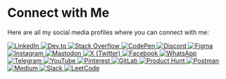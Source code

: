 # Connect with Me

Here are all my social media profiles where you can connect with me:

<a href="https://www.linkedin.com/in/zobaidulkazi">
  <img src="https://skillicons.dev/icons?i=linkedin" alt="LinkedIn" />
</a>
<a href="https://dev.to/zobaidulkazi">
  <img src="https://skillicons.dev/icons?i=devto" alt="Dev.to" />
</a>
<a href="https://stackoverflow.com/users/19160582/zobaidulkazi">
  <img src="https://skillicons.dev/icons?i=stackoverflow" alt="Stack Overflow" />
</a>
<a href="https://codepen.io/zobkazi">
  <img src="https://skillicons.dev/icons?i=codepen" alt="CodePen" />
</a>
<a href="https://discord.gg/Anes3kYdRT">
  <img src="https://skillicons.dev/icons?i=discord" alt="Discord" />
</a>
<a href="https://www.figma.com/@zobaidulkazi">
  <img src="https://skillicons.dev/icons?i=figma" alt="Figma" />
</a>
<a href="https://www.instagram.com/zobkazi/">
  <img src="https://skillicons.dev/icons?i=instagram" alt="Instagram" />
</a>
<a href="https://mastodon.social/@zobaidulkazi">
  <img src="https://skillicons.dev/icons?i=mastodon" alt="Mastodon" />
</a>
<a href="https://x.com/zobaidulkazi">
  <img src="https://img.icons8.com/?size=50&id=ClbD5JTFM7FA&format=png&color=000000" alt="X (Twitter)" />
</a>
<a href="https://www.facebook.com/zobkazi">
  <img src="https://img.icons8.com/?size=50&id=lRtQAp17Ei7V&format=png&color=000000" alt="Facebook" />
</a>
<a href="https://whatsapp.com/channel/0029VaTXlwuFnSz2LbIuDZ2q">
  <img src="https://img.icons8.com/?size=50&id=7OeRNqg6S7Vf&format=png&color=000000" alt="WhatsApp" />
</a>
<a href="https://t.me/zobaidulkazi">
  <img src="https://img.icons8.com/?size=50&id=63306&format=png&color=000000" alt="Telegram" />
</a>
<a href="https://www.youtube.com/@zobaidulkazi">
  <img src="https://img.icons8.com/?size=50&id=19318&format=png&color=000000" alt="YouTube" />
</a>
<a href="https://pin.it/7yXNl7lx4">
  <img src="https://img.icons8.com/?size=50&id=dC4Zi1OIaLOF&format=png&color=000000" alt="Pinterest" />
</a>
<a href="https://gitlab.com/zbkazi">
  <img src="https://img.icons8.com/?size=50&id=34886&format=png&color=000000" alt="GitLab" />
</a>
<a href="https://www.producthunt.com/@zobaidulkazi">
  <img src="https://img.icons8.com/?size=50&id=82471&format=png&color=FF7A0C" alt="Product Hunt" />
</a>
<a href="https://www.postman.com/zobaidulkazi">
  <img src="https://skillicons.dev/icons?i=postman" alt="Postman" />
</a>
<a href="https://medium.com/@zobaidulkazi">
  <img src="https://img.icons8.com/?size=50&id=GCFsv1L11D1z&format=png&color=000000" alt="Medium" />
</a>
<a href="https://join.slack.com/t/zobaidulkazi/shared_invite/zt-2ol41ckrb-i_VTo3lbBVJYVtd~rbaKqQ">
  <img src="https://img.icons8.com/?size=50&id=ZlnO0XmPfMbB&format=png&color=000000" alt="Slack" />
</a>
<a href="https://leetcode.com/u/zobaidulkazi/">
  <img src="https://img.icons8.com/?size=50&id=wDGo581Ea5Nf&format=png&color=000000" alt="LeetCode" />
</a>
